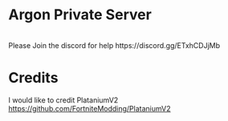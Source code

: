 # Argon Private Server
<br>
Please Join the discord for help https://discord.gg/ETxhCDJjMb

# Credits
I would like to credit PlataniumV2
<br>https://github.com/FortniteModding/PlataniumV2
